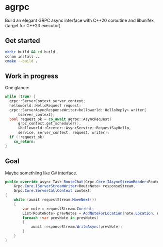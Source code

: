 # agrpc

Build an elegant GRPC async interface with C++20 coroutine and libunifex (target for C++23 executor).

## Get started
```bash
mkdir build && cd build
conan install ..
cmake --build .
```

## Work in progress
One glance:
```c++
while (true) {
  grpc::ServerContext server_context;
  helloworld::HelloRequest request;
  grpc::ServerAsyncResponseWriter<helloworld::HelloReply> writer{
      &server_context};
  bool request_ok = co_await agrpc::AsyncRequest(
      grpc_context.get_scheduler(),
      &helloworld::Greeter::AsyncService::RequestSayHello,
      service, server_context, request, writer);
  if (!request_ok)
    co_return;
}
```

## Goal
Maybe somethiing like C# interface.
```c#
public override async Task RouteChat(Grpc.Core.IAsyncStreamReader<RouteNote> requestStream,
    Grpc.Core.IServerStreamWriter<RouteNote> responseStream,
    Grpc.Core.ServerCallContext context)
{
    while (await requestStream.MoveNext())
    {
        var note = requestStream.Current;
        List<RouteNote> prevNotes = AddNoteForLocation(note.Location, note);
        foreach (var prevNote in prevNotes)
        {
            await responseStream.WriteAsync(prevNote);
        }
    }
}
```
